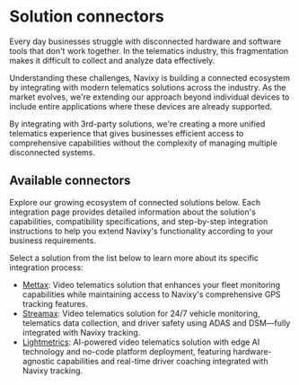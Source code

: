 # Solution connectors

Every day businesses struggle with disconnected hardware and software tools that don't work together. In the telematics industry, this fragmentation makes it difficult to collect and analyze data effectively.

Understanding these challenges, Navixy is building a connected ecosystem by integrating with modern telematics solutions across the industry. As the market evolves, we're extending our approach beyond individual devices to include entire applications where these devices are already supported.

By integrating with 3rd-party solutions, we're creating a more unified telematics experience that gives businesses efficient access to comprehensive capabilities without the complexity of managing multiple disconnected systems.

## Available connectors

Explore our growing ecosystem of connected solutions below. Each integration page provides detailed information about the solution's capabilities, compatibility specifications, and step-by-step integration instructions to help you extend Navixy's functionality according to your business requirements.

Select a solution from the list below to learn more about its specific integration process:

* [Mettax](mettax-integration-for-video-telematics.md): Video telematics solution that enhances your fleet monitoring capabilities while maintaining access to Navixy's comprehensive GPS tracking features.
* [Streamax](streamax-integration-for-video-telematics.md): Video telematics solution for 24/7 vehicle monitoring, telematics data collection, and driver safety using ADAS and DSM—fully integrated with Navixy tracking.
* [Lightmetrics](lightmetrics-integration-for-video-telematics.md): AI-powered video telematics solution with edge AI technology and no-code platform deployment, featuring hardware-agnostic capabilities and real-time driver coaching integrated with Navixy tracking.

